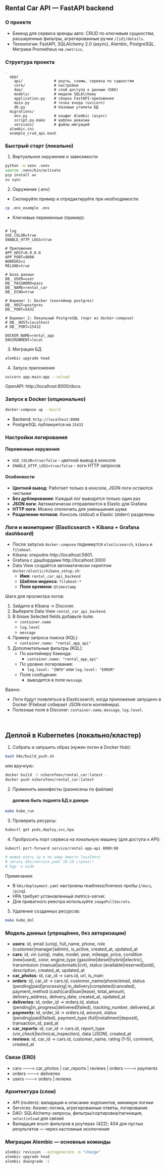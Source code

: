 ## Rental Car API — FastAPI backend

### О проекте
- Бэкенд для сервиса аренды авто: CRUD по ключевым сущностям, расширенные фильтры, агрегированные ручки
  `/{id}/details`.
- Технологии: FastAPI, SQLAlchemy 2.0 (async), Alembic, PostgreSQL. Метрики Prometheus на `/metrics`.

### Структура проекта
```
.
  app/
    api/              # роуты, схемы, сервисы по сущностям
    core/             # настройки
    dao/              # слой доступа к данным (DAO)
    models/           # модели SQLAlchemy
    application.py    # сборка FastAPI-приложения
    main.py           # точка входа (uvicorn)
    db.py             # базовые утилиты БД
  migrations/
    env.py            # конфиг Alembic (async)
    script.py.mako    # шаблон ревизии
    versions/         # файлы миграций
  alembic.ini
  example_crud_api.bash
```

### Быстрый старт (локально)
1) Виртуальное окружение и зависимости
```bash
python -m venv .venv
source .venv/bin/activate
pip install uv
uv sync
```

2) Окружение (.env)
- Скопируйте пример и отредактируйте при необходимости:
```bash
cp .env_example .env
```
- Ключевые переменные (пример):
```dotenv

# log
USE_COLOR=true
ENABLE_HTTP_LOGS=true

# Приложение
APP_HOST=0.0.0.0
APP_PORT=8000
WORKERS=1
RELOAD=true

# База данных
DB__USER=user
DB__PASSWORD=pass
DB__NAME=rental_car
DB__ECHO=true

# Вариант 1: Docker (контейнер postgres)
DB__HOST=postgres
DB__PORT=5432

# Вариант 2: Локальный PostgreSQL (порт из docker-compose)
# DB__HOST=localhost
# DB__PORT=15432

DOCKER_NAME=rental_app
ENVIRONMENT=local
```

3) Миграции БД
```bash
alembic upgrade head
```

4) Запуск приложения
```bash
uvicorn app.main:app --reload
```
OpenAPI: http://localhost:8000/docs.

### Запуск в Docker (опционально)
```bash
docker-compose up --build
```
- Backend: `http://localhost:8000`
- PostgreSQL публикуется на `15432`

### Настройки логирования

#### Переменные окружения
- `USE_COLOR=true/false` - цветной вывод в консоли
- `ENABLE_HTTP_LOGS=true/false` - логи HTTP запросов

#### Особенности
- **Цветной вывод**: Работает только в консоли, JSON логи остаются чистыми
- **Без дублирования**: Каждый лог выводится только один раз
- **JSON логи**: Автоматически отправляются в Elastic для Grafana
- **HTTP логи**: Можно отключить для уменьшения шума
- **Разделение потоков**: Консоль (stdout) и Elastic (stderr) разделены


### Логи и мониторинг (Elasticsearch + Kibana + Grafana dashboard)
- После запуска `docker-compose` поднимутся `elasticsearch`, `kibana` и `filebeat`.
- Kibana: откройте http://localhost:5601.
- Grafana с дашбордами http://localhost:3000
- Data View создаётся автоматически скриптом `docker/elastic/kibana_setup.sh`:
  - **Имя**: `rental_car_api_backend`
  - **Шаблон индекса**: `filebeat-*`
  - **Поле времени**: `@timestamp`

Шаги для просмотра логов:
1. Зайдите в Kibana → Discover.
2. Выберите Data View `rental_car_api_backend`.
3. В блоке Selected fields добавьте поля:
   - `container.name`
   - `log.level`
   - `message`
4. Пример запроса поиска (KQL):
   - `container.name: "rental_app_api"`
5. Дополнительные фильтры (KQL):
   - По контейнеру бэкенда:
     - `container.name: "rental_app_api"`
   - По уровню логирования:
     - `log.level: "INFO"` или `log.level: "ERROR"`
   - Поле сообщения:
     - выводится в поле `message`.

Важно:
- Логи будут появляться в Elasticsearch, когда приложение запущено в Docker (Filebeat собирает JSON‑логи контейнера).
- Полезные поля в Discover: `container.name`, `message`, `log.level`.

<br>

## Деплой в Kubernetes (локально/кластер)
1) Собрать и запушить образ (нужен логин в Docker Hub):
```bash
bash k8s/build_push.sh
```
или вручную:
```bash
docker build -t nikerofeev/rental_car:latest .
docker push nikerofeev/rental_car:latest
```

2) Применить манифесты (разнесены по файлам)

    #### должна быть поднята БД в докере
```bash
make kube_run
```

3) Проверить ресурсы:
```bash
kubectl get pods,deploy,svc,hpa
```

4) Пробросить порт сервиса на локальную машину (для доступа к API):
```bash
kubectl port-forward service/rental-app-api 8000:80

# можно взять ip и по нему вместо localhost
# читать k8s/service.yaml 18-19 строка!!
# kgp -o wide
```

Примечания:
- В `k8s/deployment.yaml` настроены readiness/liveness пробы (`/docs`, `/ping`).
- HPA требует установленный metrics-server.
- Для приватного реестра используйте `imagePullSecrets`.

5) Удаление созданных ресурсов:
```bash
make kube_del
```


### Модель данных (упрощённо, без авторизации)
- **users**: id, email (uniq), full_name, phone, role (customer|manager|admin), is_active,
  created_at, updated_at
- **cars**: id, vin (uniq), make, model, year, mileage, price, condition (new|used), color,
  engine_type (gasoline|diesel|hybrid|electric), transmission (manual|automatic|cvt),
  status (available|reserved|sold), description, created_at, updated_at
- **car_photos**: id, car_id → cars.id, url, is_main
- **orders**: id, car_id → cars.id, customer_name/phone/email, status (pending|paid|processing|
  in_delivery|completed|canceled), payment_method (cash|card|loan|lease), total_amount,
  delivery_address, delivery_date, created_at, updated_at
- **deliveries**: id, order_id → orders.id, status (pending|in_progress|delivered|failed),
  tracking_number, delivered_at
- **payments**: id, order_id → orders.id, amount, status (pending|paid|failed),
  payment_type (full|installment|deposit), transaction_id, paid_at
- **car_reports**: id, car_id → cars.id, report_type (vin_check|technical_inspection), data (JSON),
  created_at
- **reviews**: id, car_id → cars.id, customer_name, rating (1–5), comment, created_at

### Связи (ERD)
- cars ───< car_photos | car_reports | reviews | orders ───< payments
- orders ───< deliveries
- users ───< orders | reviews

### Архитектура (слои)
- API (routers): валидация и описание эндпоинтов, минимум логики
- Services: бизнес-логика, агрегированные ответы, логирование
- DAO: SQLAlchemy-запросы, фильтры/сортировка/пагинация, `selectinload` для связей
- Валидация enum-фильтров в роутерах (422); 404 для пустых результатов — через кастомные исключения

### Миграции Alembic — основные команды
```bash
alembic revision --autogenerate -m "change"
alembic upgrade head
alembic downgrade -1
```

